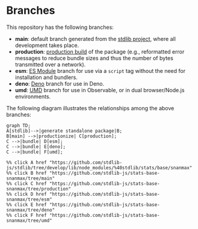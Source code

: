 <!--

@license Apache-2.0

Copyright (c) 2022 The Stdlib Authors.

Licensed under the Apache License, Version 2.0 (the "License");
you may not use this file except in compliance with the License.
You may obtain a copy of the License at

    http://www.apache.org/licenses/LICENSE-2.0

Unless required by applicable law or agreed to in writing, software
distributed under the License is distributed on an "AS IS" BASIS,
WITHOUT WARRANTIES OR CONDITIONS OF ANY KIND, either express or implied.
See the License for the specific language governing permissions and
limitations under the License.

-->

# Branches

This repository has the following branches:

-   **main**: default branch generated from the [stdlib project][stdlib-url], where all development takes place.
-   **production**: [production build][production-url] of the package (e.g., reformatted error messages to reduce bundle sizes and thus the number of bytes transmitted over a network).
-   **esm**: [ES Module][esm-url] branch for use via a `script` tag without the need for installation and bundlers.
-   **deno**: [Deno][deno-url] branch for use in Deno.
-   **umd**: [UMD][umd-url] branch for use in Observable, or in dual browser/Node.js environments.

The following diagram illustrates the relationships among the above branches:

```mermaid
graph TD;
A[stdlib]-->|generate standalone package|B;
B[main] -->|productionize| C[production];
C -->|bundle| D[esm];
C -->|bundle| E[deno];
C -->|bundle| F[umd];

%% click A href "https://github.com/stdlib-js/stdlib/tree/develop/lib/node_modules/%40stdlib/stats/base/snanmax"
%% click B href "https://github.com/stdlib-js/stats-base-snanmax/tree/main"
%% click C href "https://github.com/stdlib-js/stats-base-snanmax/tree/production"
%% click D href "https://github.com/stdlib-js/stats-base-snanmax/tree/esm"
%% click E href "https://github.com/stdlib-js/stats-base-snanmax/tree/deno"
%% click F href "https://github.com/stdlib-js/stats-base-snanmax/tree/umd"
```

[stdlib-url]: https://github.com/stdlib-js/stdlib/tree/develop/lib/node_modules/%40stdlib/stats/base/snanmax
[production-url]: https://github.com/stdlib-js/stats-base-snanmax/tree/production
[deno-url]: https://github.com/stdlib-js/stats-base-snanmax/tree/deno
[umd-url]: https://github.com/stdlib-js/stats-base-snanmax/tree/umd
[esm-url]: https://github.com/stdlib-js/stats-base-snanmax/tree/esm